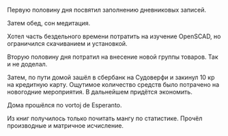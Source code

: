 Первую половину дня посвятил заполнению дневниковых записей.

Затем обед, сон медитация.

Хотел часть бездельного времени потратить на изучение OpenSCAD, но ограничился скачиванием и установкой.

Вторую половину дня потратил на внесение новой группы товаров. Так и не доделал.

Затем, по пути домой зашёл в сбербанк на Судоверфи и закинул 10 кр на кредитную карту.
Ощутимое количество средств было потрачено на новогодние мероприятия. В дальнейшем придётся экономить.

Дома прошёлся по vortoj de Esperanto.

Из книг получилось только почитать мангу по статистике. Прочёл производные и матричное исчисление.